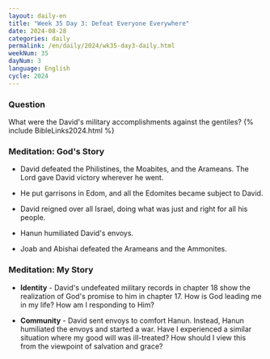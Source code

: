 ```yaml
---
layout: daily-en
title: "Week 35 Day 3: Defeat Everyone Everywhere"
date: 2024-08-28
categories: daily
permalink: /en/daily/2024/wk35-day3-daily.html
weekNum: 35
dayNum: 3
language: English
cycle: 2024
---
```


### Question     
What were the David's military accomplishments against the gentiles?
{% include BibleLinks2024.html %} 

### Meditation: God's Story   
+ David defeated the Philistines, the Moabites, and the Arameans. The Lord gave David victory wherever he went. 

+ He put garrisons in Edom, and all the Edomites became subject to David. 

+ David reigned over all Israel, doing what was just and right for all his people. 

+ Hanun humiliated David's envoys.  

+ Joab and Abishai defeated the Arameans and the Ammonites. 

### Meditation: My Story   
+ **Identity** - David's undefeated military records in chapter 18 show the realization of God's promise to him in chapter 17. How is God leading me in my life? How am I responding to Him? 

+ **Community** - David sent envoys to comfort Hanun. Instead, Hanun humiliated the envoys and started a war. Have I experienced a similar situation where my good will was ill-treated? How should I view this from the viewpoint of salvation and grace? 
